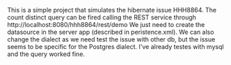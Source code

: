 This is a simple project that simulates the hibernate issue HHH8864.
The count distinct query can be fired calling the REST service through http://localhost:8080/hhh8864/rest/demo
We just need to create the datasource in the server app (described in peristence.xml). We can also change the dialect as we need test the issue with other db, but the issue seems to be specific for the Postgres dialect. I've already testes with mysql and the query worked fine.

